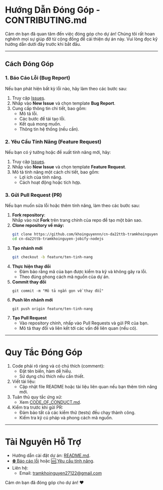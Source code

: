 # Hướng Dẫn Đóng Góp - CONTRIBUTING.md

Cảm ơn bạn đã quan tâm đến việc đóng góp cho dự án! Chúng tôi rất hoan nghênh mọi sự giúp đỡ từ cộng đồng để cải thiện dự án này. Vui lòng đọc kỹ hướng dẫn dưới đây trước khi bắt đầu.

---

## **Cách Đóng Góp**

### 1. Báo Cáo Lỗi (Bug Report)

Nếu bạn phát hiện bất kỳ lỗi nào, hãy làm theo các bước sau:

1. Truy cập [Issues](https://github.com/khoinguyennn/cn-da22ttb-tramkhoinguyen-jobify-nodejs/issues).
2. Nhấp vào **New Issue** và chọn template **Bug Report**.
3. Cung cấp thông tin chi tiết, bao gồm:
   - Mô tả lỗi.
   - Các bước để tái tạo lỗi.
   - Kết quả mong muốn.
   - Thông tin hệ thống (nếu cần).

### 2. Yêu Cầu Tính Năng (Feature Request)

Nếu bạn có ý tưởng hoặc đề xuất tính năng mới, hãy:

1. Truy cập [Issues](https://github.com/khoinguyennn/cn-da22ttb-tramkhoinguyen-jobify-nodejs/issues).
2. Nhấp vào **New Issue** và chọn template **Feature Request**.
3. Mô tả tính năng một cách chi tiết, bao gồm:
   - Lợi ích của tính năng.
   - Cách hoạt động hoặc tích hợp.

### 3. Gửi Pull Request (PR)

Nếu bạn muốn sửa lỗi hoặc thêm tính năng, làm theo các bước sau:

1. **Fork repository**:  
   Nhấp vào nút **Fork** trên trang chính của repo để tạo một bản sao.
2. **Clone repository về máy:**
   ```bash
   git clone https://github.com/khoinguyennn/cn-da22ttb-tramkhoinguyen-jobify-nodejs.git
   cd cn-da22ttb-tramkhoinguyen-jobify-nodejs
   ```
3. **Tạo nhánh mới**
   ```bash
   git checkout -b feature/ten-tinh-nang
   ```
4. **Thực hiện thay đổi**
   - Đảm bảo rằng mã của bạn được kiểm tra kỹ và không gây ra lỗi.
   - Theo đúng phong cách mã nguồn của dự án.
5. **Commit thay đổi**
   ```base
   git commit -m "Mô tả ngắn gọn về thay đổi"
   ```
6. **Push lên nhánh mới**
   ```base
   git push origin feature/ten-tinh-nang
   ```
7. **Tạo Pull Request**
   - Vào repository chính, nhấp vào Pull Requests và gửi PR của bạn.
   - Mô tả thay đổi và liên kết tới các vấn đề liên quan (nếu có).

---

# Quy Tắc Đóng Góp

1. Code phải rõ ràng và có chú thích (comment):
   - Đặt tên biến, hàm dễ hiểu.
   - Sử dụng chú thích nếu cần thiết.
2. Viết tài liệu:
   - Cập nhật file README hoặc tài liệu liên quan nếu bạn thêm tính năng mới.
3. Tuân thủ quy tắc ứng xử:
   - Xem [CODE_OF_CONDUCT.md](CODE_OF_CONDUCT.md).
4. Kiểm tra trước khi gửi PR:
   - Đảm bảo tất cả các kiểm thử (tests) đều chạy thành công.
   - Kiểm tra kỹ cú pháp và phong cách mã nguồn.

---

# Tài Nguyên Hỗ Trợ

- Hướng dẫn cài đặt dự án: [README.md](https://github.com/khoinguyennn/cn-da22ttb-tramkhoinguyen-jobify-nodejs/blob/main/README.md).
- [⛔ Báo cáo lỗi](https://github.com/khoinguyennn/cn-da22ttb-tramkhoinguyen-jobify-nodejs/issues/new?template=bug_report.md) hoặc [🆕 Yêu cầu tính năng](https://github.com/khoinguyennn/cn-da22ttb-tramkhoinguyen-jobify-nodejs/issues/new?template=feature_request.md).
- Liên hệ:
  - Email: tramkhoinguyen27122@gmail.com

Cảm ơn bạn đã đóng góp cho dự án! ❤️